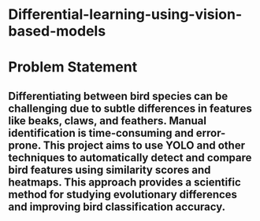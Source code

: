 # Differential-learning-using-vision-based-models

# Problem Statement
## Differentiating between bird species can be challenging due to subtle differences in features like beaks, claws, and feathers. Manual identification is time-consuming and error-prone. This project aims to use YOLO and other  techniques to automatically detect and compare bird features using similarity scores and heatmaps. This approach provides a scientific method for studying evolutionary differences and improving bird classification accuracy.
